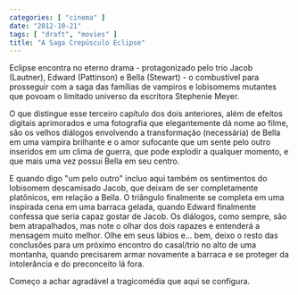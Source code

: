 ```yaml
---
categories: [ "cinema" ]
date: "2012-10-21"
tags: [ "draft", "movies" ]
title: "A Saga Crepúsculo Eclipse"
---
```

Eclipse encontra no eterno drama - protagonizado pelo trio Jacob
(Lautner), Edward (Pattinson) e Bella (Stewart) - o combustível para
prosseguir com a saga das famílias de vampiros e lobisomems mutantes
que povoam o limitado universo da escritora Stephenie Meyer.

O que distingue esse terceiro capítulo dos dois anteriores, além de
efeitos digitais aprimorados e uma fotografia que elegantemente dá
nome ao filme, são os velhos diálogos envolvendo a transformação
(necessária) de Bella em uma vampira brilhante e o amor sufocante que
um sente pelo outro inseridos em um clima de guerra, que pode explodir
a qualquer momento, e que mais uma vez possui Bella em seu centro.

E quando digo "um pelo outro" incluo aqui também os sentimentos
do lobisomem descamisado Jacob, que deixam de ser completamente
platônicos, em relação a Bella. O triângulo finalmente se completa
em uma inspirada cena em uma barraca gelada, quando Edward finalmente
confessa que seria capaz gostar de Jacob. Os diálogos, como sempre,
são bem atrapalhados, mas note o olhar dos dois rapazes e entenderá
a mensagem muito melhor. Olhe em seus lábios e... bem, deixo o resto
das conclusões para um próximo encontro do casal/trio no alto de uma
montanha, quando precisarem armar novamente a barraca e se proteger da
intolerância e do preconceito lá fora.

Começo a achar agradável a tragicomédia que aqui se configura.
